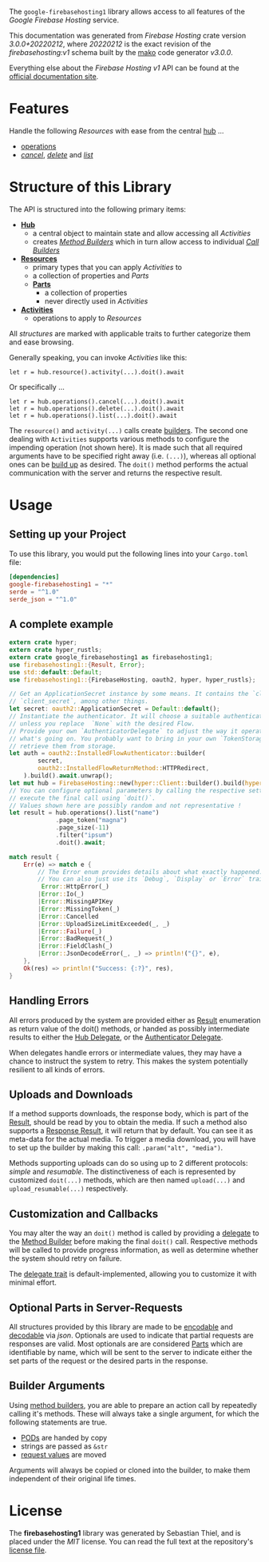 <!---
DO NOT EDIT !
This file was generated automatically from 'src/mako/api/README.md.mako'
DO NOT EDIT !
-->
The `google-firebasehosting1` library allows access to all features of the *Google Firebase Hosting* service.

This documentation was generated from *Firebase Hosting* crate version *3.0.0+20220212*, where *20220212* is the exact revision of the *firebasehosting:v1* schema built by the [mako](http://www.makotemplates.org/) code generator *v3.0.0*.

Everything else about the *Firebase Hosting* *v1* API can be found at the
[official documentation site](https://firebase.google.com/docs/hosting/).
# Features

Handle the following *Resources* with ease from the central [hub](https://docs.rs/google-firebasehosting1/3.0.0+20220212/google_firebasehosting1/FirebaseHosting) ... 

* [operations](https://docs.rs/google-firebasehosting1/3.0.0+20220212/google_firebasehosting1/api::Operation)
 * [*cancel*](https://docs.rs/google-firebasehosting1/3.0.0+20220212/google_firebasehosting1/api::OperationCancelCall), [*delete*](https://docs.rs/google-firebasehosting1/3.0.0+20220212/google_firebasehosting1/api::OperationDeleteCall) and [*list*](https://docs.rs/google-firebasehosting1/3.0.0+20220212/google_firebasehosting1/api::OperationListCall)




# Structure of this Library

The API is structured into the following primary items:

* **[Hub](https://docs.rs/google-firebasehosting1/3.0.0+20220212/google_firebasehosting1/FirebaseHosting)**
    * a central object to maintain state and allow accessing all *Activities*
    * creates [*Method Builders*](https://docs.rs/google-firebasehosting1/3.0.0+20220212/google_firebasehosting1/client::MethodsBuilder) which in turn
      allow access to individual [*Call Builders*](https://docs.rs/google-firebasehosting1/3.0.0+20220212/google_firebasehosting1/client::CallBuilder)
* **[Resources](https://docs.rs/google-firebasehosting1/3.0.0+20220212/google_firebasehosting1/client::Resource)**
    * primary types that you can apply *Activities* to
    * a collection of properties and *Parts*
    * **[Parts](https://docs.rs/google-firebasehosting1/3.0.0+20220212/google_firebasehosting1/client::Part)**
        * a collection of properties
        * never directly used in *Activities*
* **[Activities](https://docs.rs/google-firebasehosting1/3.0.0+20220212/google_firebasehosting1/client::CallBuilder)**
    * operations to apply to *Resources*

All *structures* are marked with applicable traits to further categorize them and ease browsing.

Generally speaking, you can invoke *Activities* like this:

```Rust,ignore
let r = hub.resource().activity(...).doit().await
```

Or specifically ...

```ignore
let r = hub.operations().cancel(...).doit().await
let r = hub.operations().delete(...).doit().await
let r = hub.operations().list(...).doit().await
```

The `resource()` and `activity(...)` calls create [builders][builder-pattern]. The second one dealing with `Activities` 
supports various methods to configure the impending operation (not shown here). It is made such that all required arguments have to be 
specified right away (i.e. `(...)`), whereas all optional ones can be [build up][builder-pattern] as desired.
The `doit()` method performs the actual communication with the server and returns the respective result.

# Usage

## Setting up your Project

To use this library, you would put the following lines into your `Cargo.toml` file:

```toml
[dependencies]
google-firebasehosting1 = "*"
serde = "^1.0"
serde_json = "^1.0"
```

## A complete example

```Rust
extern crate hyper;
extern crate hyper_rustls;
extern crate google_firebasehosting1 as firebasehosting1;
use firebasehosting1::{Result, Error};
use std::default::Default;
use firebasehosting1::{FirebaseHosting, oauth2, hyper, hyper_rustls};

// Get an ApplicationSecret instance by some means. It contains the `client_id` and 
// `client_secret`, among other things.
let secret: oauth2::ApplicationSecret = Default::default();
// Instantiate the authenticator. It will choose a suitable authentication flow for you, 
// unless you replace  `None` with the desired Flow.
// Provide your own `AuthenticatorDelegate` to adjust the way it operates and get feedback about 
// what's going on. You probably want to bring in your own `TokenStorage` to persist tokens and
// retrieve them from storage.
let auth = oauth2::InstalledFlowAuthenticator::builder(
        secret,
        oauth2::InstalledFlowReturnMethod::HTTPRedirect,
    ).build().await.unwrap();
let mut hub = FirebaseHosting::new(hyper::Client::builder().build(hyper_rustls::HttpsConnector::with_native_roots()), auth);
// You can configure optional parameters by calling the respective setters at will, and
// execute the final call using `doit()`.
// Values shown here are possibly random and not representative !
let result = hub.operations().list("name")
             .page_token("magna")
             .page_size(-11)
             .filter("ipsum")
             .doit().await;

match result {
    Err(e) => match e {
        // The Error enum provides details about what exactly happened.
        // You can also just use its `Debug`, `Display` or `Error` traits
         Error::HttpError(_)
        |Error::Io(_)
        |Error::MissingAPIKey
        |Error::MissingToken(_)
        |Error::Cancelled
        |Error::UploadSizeLimitExceeded(_, _)
        |Error::Failure(_)
        |Error::BadRequest(_)
        |Error::FieldClash(_)
        |Error::JsonDecodeError(_, _) => println!("{}", e),
    },
    Ok(res) => println!("Success: {:?}", res),
}

```
## Handling Errors

All errors produced by the system are provided either as [Result](https://docs.rs/google-firebasehosting1/3.0.0+20220212/google_firebasehosting1/client::Result) enumeration as return value of
the doit() methods, or handed as possibly intermediate results to either the 
[Hub Delegate](https://docs.rs/google-firebasehosting1/3.0.0+20220212/google_firebasehosting1/client::Delegate), or the [Authenticator Delegate](https://docs.rs/yup-oauth2/*/yup_oauth2/trait.AuthenticatorDelegate.html).

When delegates handle errors or intermediate values, they may have a chance to instruct the system to retry. This 
makes the system potentially resilient to all kinds of errors.

## Uploads and Downloads
If a method supports downloads, the response body, which is part of the [Result](https://docs.rs/google-firebasehosting1/3.0.0+20220212/google_firebasehosting1/client::Result), should be
read by you to obtain the media.
If such a method also supports a [Response Result](https://docs.rs/google-firebasehosting1/3.0.0+20220212/google_firebasehosting1/client::ResponseResult), it will return that by default.
You can see it as meta-data for the actual media. To trigger a media download, you will have to set up the builder by making
this call: `.param("alt", "media")`.

Methods supporting uploads can do so using up to 2 different protocols: 
*simple* and *resumable*. The distinctiveness of each is represented by customized 
`doit(...)` methods, which are then named `upload(...)` and `upload_resumable(...)` respectively.

## Customization and Callbacks

You may alter the way an `doit()` method is called by providing a [delegate](https://docs.rs/google-firebasehosting1/3.0.0+20220212/google_firebasehosting1/client::Delegate) to the 
[Method Builder](https://docs.rs/google-firebasehosting1/3.0.0+20220212/google_firebasehosting1/client::CallBuilder) before making the final `doit()` call. 
Respective methods will be called to provide progress information, as well as determine whether the system should 
retry on failure.

The [delegate trait](https://docs.rs/google-firebasehosting1/3.0.0+20220212/google_firebasehosting1/client::Delegate) is default-implemented, allowing you to customize it with minimal effort.

## Optional Parts in Server-Requests

All structures provided by this library are made to be [encodable](https://docs.rs/google-firebasehosting1/3.0.0+20220212/google_firebasehosting1/client::RequestValue) and 
[decodable](https://docs.rs/google-firebasehosting1/3.0.0+20220212/google_firebasehosting1/client::ResponseResult) via *json*. Optionals are used to indicate that partial requests are responses 
are valid.
Most optionals are are considered [Parts](https://docs.rs/google-firebasehosting1/3.0.0+20220212/google_firebasehosting1/client::Part) which are identifiable by name, which will be sent to 
the server to indicate either the set parts of the request or the desired parts in the response.

## Builder Arguments

Using [method builders](https://docs.rs/google-firebasehosting1/3.0.0+20220212/google_firebasehosting1/client::CallBuilder), you are able to prepare an action call by repeatedly calling it's methods.
These will always take a single argument, for which the following statements are true.

* [PODs][wiki-pod] are handed by copy
* strings are passed as `&str`
* [request values](https://docs.rs/google-firebasehosting1/3.0.0+20220212/google_firebasehosting1/client::RequestValue) are moved

Arguments will always be copied or cloned into the builder, to make them independent of their original life times.

[wiki-pod]: http://en.wikipedia.org/wiki/Plain_old_data_structure
[builder-pattern]: http://en.wikipedia.org/wiki/Builder_pattern
[google-go-api]: https://github.com/google/google-api-go-client

# License
The **firebasehosting1** library was generated by Sebastian Thiel, and is placed 
under the *MIT* license.
You can read the full text at the repository's [license file][repo-license].

[repo-license]: https://github.com/Byron/google-apis-rsblob/main/LICENSE.md
